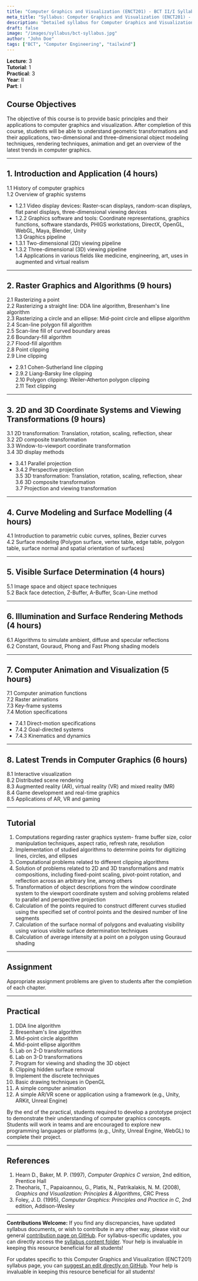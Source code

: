 ```yaml
---
title: "Computer Graphics and Visualization (ENCT201) - BCT II/I Syllabus"
meta_title: "Syllabus: Computer Graphics and Visualization (ENCT201) - BCT Year 2 Part 1 | IOE Notes"
description: "Detailed syllabus for Computer Graphics and Visualization (ENCT201), a second year, first part subject in the IOE BCT (Bachelor of Computer Engineering) program. Covers graphics systems, algorithms, transformations, modeling, and visualization techniques."
draft: false
image: "/images/syllabus/bct-syllabus.jpg"
author: "John Doe"
tags: ["BCT", "Computer Engineering", "tailwind"]
---
```


**Lecture**: 3  
**Tutorial**: 1  
**Practical**: 3  
**Year**: II  
**Part**: I  

## Course Objectives

The objective of this course is to provide basic principles and their applications to computer graphics and visualization. After completion of this course, students will be able to understand geometric transformations and their applications, two-dimensional and three-dimensional object modeling techniques, rendering techniques, animation and get an overview of the latest trends in computer graphics.

---

## 1. Introduction and Application (4 hours)

1.1 History of computer graphics  
1.2 Overview of graphic systems  
  - 1.2.1 Video display devices: Raster-scan displays, random-scan displays, flat panel displays, three-dimensional viewing devices  
  - 1.2.2 Graphics software and tools: Coordinate representations, graphics functions, software standards, PHIGS workstations, DirectX, OpenGL, WebGL, Maya, Blender, Unity  
1.3 Graphics pipeline  
  - 1.3.1 Two-dimensional (2D) viewing pipeline  
  - 1.3.2 Three-dimensional (3D) viewing pipeline  
1.4 Applications in various fields like medicine, engineering, art, uses in augmented and virtual realism  

---

## 2. Raster Graphics and Algorithms (9 hours)

2.1 Rasterizing a point  
2.2 Rasterizing a straight line: DDA line algorithm, Bresenham's line algorithm  
2.3 Rasterizing a circle and an ellipse: Mid-point circle and ellipse algorithm  
2.4 Scan-line polygon fill algorithm  
2.5 Scan-line fill of curved boundary areas  
2.6 Boundary-fill algorithm  
2.7 Flood-fill algorithm  
2.8 Point clipping  
2.9 Line clipping  
  - 2.9.1 Cohen-Sutherland line clipping  
  - 2.9.2 Liang-Barsky line clipping  
2.10 Polygon clipping: Weiler-Atherton polygon clipping  
2.11 Text clipping  

---

## 3. 2D and 3D Coordinate Systems and Viewing Transformations (9 hours)

3.1 2D transformation: Translation, rotation, scaling, reflection, shear  
3.2 2D composite transformation  
3.3 Window-to-viewport coordinate transformation  
3.4 3D display methods  
  - 3.4.1 Parallel projection  
  - 3.4.2 Perspective projection  
3.5 3D transformation: Translation, rotation, scaling, reflection, shear  
3.6 3D composite transformation  
3.7 Projection and viewing transformation  

---

## 4. Curve Modeling and Surface Modelling (4 hours)

4.1 Introduction to parametric cubic curves, splines, Bezier curves  
4.2 Surface modeling (Polygon surface, vertex table, edge table, polygon table, surface normal and spatial orientation of surfaces)  

---

## 5. Visible Surface Determination (4 hours)

5.1 Image space and object space techniques  
5.2 Back face detection, Z-Buffer, A-Buffer, Scan-Line method  

---

## 6. Illumination and Surface Rendering Methods (4 hours)

6.1 Algorithms to simulate ambient, diffuse and specular reflections  
6.2 Constant, Gouraud, Phong and Fast Phong shading models  

---

## 7. Computer Animation and Visualization (5 hours)

7.1 Computer animation functions  
7.2 Raster animations  
7.3 Key-frame systems  
7.4 Motion specifications  
  - 7.4.1 Direct-motion specifications  
  - 7.4.2 Goal-directed systems  
  - 7.4.3 Kinematics and dynamics  

---

## 8. Latest Trends in Computer Graphics (6 hours)

8.1 Interactive visualization  
8.2 Distributed scene rendering  
8.3 Augmented reality (AR), virtual reality (VR) and mixed reality (MR)  
8.4 Game development and real-time graphics  
8.5 Applications of AR, VR and gaming  

---

## Tutorial

1. Computations regarding raster graphics system- frame buffer size, color manipulation techniques, aspect ratio, refresh rate, resolution  
2. Implementation of studied algorithms to determine points for digitizing lines, circles, and ellipses  
3. Computational problems related to different clipping algorithms  
4. Solution of problems related to 2D and 3D transformations and matrix compositions, including fixed-point scaling, pivot-point rotation, and reflection across an arbitrary line, among others  
5. Transformation of object descriptions from the window coordinate system to the viewport coordinate system and solving problems related to parallel and perspective projection  
6. Calculation of the points required to construct different curves studied using the specified set of control points and the desired number of line segments  
7. Calculation of the surface normal of polygons and evaluating visibility using various visible surface determination techniques  
8. Calculation of average intensity at a point on a polygon using Gouraud shading  

---

## Assignment

Appropriate assignment problems are given to students after the completion of each chapter.

---

## Practical

1. DDA line algorithm  
2. Bresenham's line algorithm  
3. Mid-point circle algorithm  
4. Mid-point ellipse algorithm  
5. Lab on 2-D transformations  
6. Lab on 3-D transformations  
7. Program for viewing and shading the 3D object  
8. Clipping hidden surface removal  
9. Implement the discrete techniques  
10. Basic drawing techniques in OpenGL  
11. A simple computer animation  
12. A simple AR/VR scene or application using a framework (e.g., Unity, ARKit, Unreal Engine)  

By the end of the practical, students required to develop a prototype project to demonstrate their understanding of computer graphics concepts. Students will work in teams and are encouraged to explore new programming languages or platforms (e.g., Unity, Unreal Engine, WebGL) to complete their project.

---

## References

1. Hearn D., Baker, M. P. (1997), *Computer Graphics C version*, 2nd edition, Prentice Hall  
2. Theoharis, T., Papaioannou, G., Platis, N., Patrikalakis, N. M. (2008), *Graphics and Visualization: Principles & Algorithms*, CRC Press  
3. Foley, J. D. (1995), *Computer Graphics: Principles and Practice in C*, 2nd edition, Addison-Wesley

---

**Contributions Welcome:**
If you find any discrepancies, have updated syllabus documents, or wish to contribute in any other way, please visit our general [contribution page on GitHub](https://github.com/ioenotes/ioenotes). For syllabus-specific updates, you can directly access the [syllabus content folder](https://github.com/ioenotes/ioenotes/tree/main/content/english/syllabus). Your help is invaluable in keeping this resource beneficial for all students!

For updates specific to this Computer Graphics and Visualization (ENCT201) syllabus page, you can [suggest an edit directly on GitHub](https://github.com/ioenotes/ioenotes/blob/main/content/english/syllabus/computer/year2-part1/computer-graphics-and-visualization-enct-201.md). Your help is invaluable in keeping this resource beneficial for all students! 